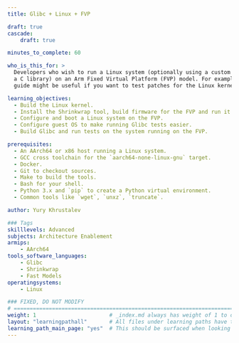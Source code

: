 ```yaml
---
title: Glibc + Linux + FVP

draft: true
cascade:
    draft: true

minutes_to_complete: 60

who_is_this_for: >
  Developers who wish to run a Linux system (optionally using a custom kernel and
  a C library) on an Arm Fixed Virtual Platform (FVP) model. For example, this
  guide might be useful if you want to test patches for the Linux kernel or Glibc.

learning_objectives: 
  - Build the Linux kernel.
  - Install the Shrinkwrap tool, build firmware for the FVP and run it.
  - Configure and boot a Linux system on the FVP.
  - Configure guest OS to make running Glibc tests easier.
  - Build Glibc and run tests on the system running on the FVP.

prerequisites:
  - An AArch64 or x86 host running a Linux system.
  - GCC cross toolchain for the `aarch64-none-linux-gnu` target.
  - Docker.
  - Git to checkout sources.
  - Make to build the tools.
  - Bash for your shell.
  - Python 3.x and `pip` to create a Python virtual environment.
  - Common tools like `wget`, `unxz`, `truncate`.

author: Yury Khrustalev

### Tags
skilllevels: Advanced
subjects: Architecture Enablement
armips:
    - AArch64
tools_software_languages:
    - Glibc
    - Shrinkwrap
    - Fast Models
operatingsystems:
    - Linux

### FIXED, DO NOT MODIFY
# ================================================================================
weight: 1                       # _index.md always has weight of 1 to order correctly
layout: "learningpathall"       # All files under learning paths have this same wrapper
learning_path_main_page: "yes"  # This should be surfaced when looking for related content. Only set for _index.md of learning path content.
---
```

